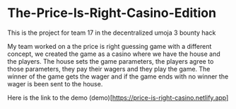 # The-Price-Is-Right-Casino-Edition

This is the project for team 17 in the decentralized umoja 3 bounty hack 

My team worked on a the price is right guessing game with a different concept, we created the game as a casino where we have the house and the players. The house sets  the game  parameters, the players agree to those parameters, they  pay  their wagers and they play the game. The winner  of the game gets the wager  and if the game  ends with no winner the wager is been sent to  the house.

Here is the link to the demo (demo)[https://price-is-right-casino.netlify.app]
